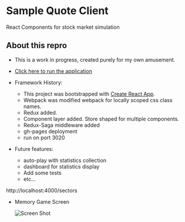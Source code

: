 # Sample Quote Client

React Components for stock market simulation

## About this repro
 - This is a work in progress, created purely for my own amusement. 

 - [Click here to run the application](https://orangecat32.github.io/quote-client/)

 - Framework History:
    - This project was bootstrapped with [Create React App](https://github.com/facebook/create-react-app).
    - Webpack was modified webpack for locally scoped css class names.
    - Redux added.
    - Component layer added. Store shaped for multiple components.
    - Redux-Saga middleware added
    - gh-pages deployment
    - run on port 3020

- Future features: 
    - auto-play with statistics collection
    - dashboard for statistics display
    - Add some tests
    - etc...


http://localhost:4000/sectors


- Memory Game Screen 

    ![Screen Shot](/documentation/memory.png?raw=true "Screen Shot")
